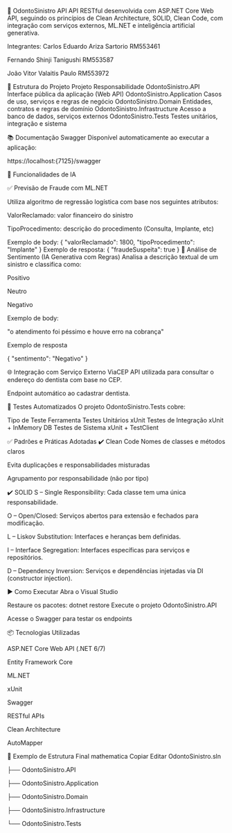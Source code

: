 🦷 OdontoSinistro API
API RESTful desenvolvida com ASP.NET Core Web API, seguindo os princípios de Clean Architecture, SOLID, Clean Code, com integração com serviços externos, ML.NET e inteligência artificial generativa.

Integrantes:
Carlos Eduardo Ariza Sartorio RM553461

Fernando Shinji Tanigushi RM553587

João Vitor Valaitis Paulo RM553972

🔧 Estrutura do Projeto
Projeto	Responsabilidade
OdontoSinistro.API	Interface pública da aplicação (Web API)
OdontoSinistro.Application	Casos de uso, serviços e regras de negócio
OdontoSinistro.Domain	Entidades, contratos e regras de domínio
OdontoSinistro.Infrastructure	Acesso a banco de dados, serviços externos
OdontoSinistro.Tests	Testes unitários, integração e sistema

📚 Documentação Swagger
Disponível automaticamente ao executar a aplicação:

https://localhost:{7125}/swagger

🧠 Funcionalidades de IA

✅ Previsão de Fraude com ML.NET

Utiliza algoritmo de regressão logística com base nos seguintes atributos:

ValorReclamado: valor financeiro do sinistro

TipoProcedimento: descrição do procedimento (Consulta, Implante, etc)

Exemplo de body:
{
  "valorReclamado": 1800,
  "tipoProcedimento": "Implante"
}
Exemplo de resposta:
{
  "fraudeSuspeita": true
}
💬 Análise de Sentimento (IA Generativa com Regras)
Analisa a descrição textual de um sinistro e classifica como:

Positivo

Neutro

Negativo

Exemplo de body:

"o atendimento foi péssimo e houve erro na cobrança"

Exemplo de resposta

{
  "sentimento": "Negativo"
}

🌐 Integração com Serviço Externo
ViaCEP API utilizada para consultar o endereço do dentista com base no CEP.

Endpoint automático ao cadastrar dentista.

🧪 Testes Automatizados
O projeto OdontoSinistro.Tests cobre:

Tipo de Teste	Ferramenta
Testes Unitários	xUnit
Testes de Integração	xUnit + InMemory DB
Testes de Sistema	xUnit + TestClient

✅ Padrões e Práticas Adotadas
✔️ Clean Code
Nomes de classes e métodos claros

Evita duplicações e responsabilidades misturadas

Agrupamento por responsabilidade (não por tipo)

✔️ SOLID
S – Single Responsibility: Cada classe tem uma única responsabilidade.

O – Open/Closed: Serviços abertos para extensão e fechados para modificação.

L – Liskov Substitution: Interfaces e heranças bem definidas.

I – Interface Segregation: Interfaces específicas para serviços e repositórios.

D – Dependency Inversion: Serviços e dependências injetadas via DI (constructor injection).

▶️ Como Executar
Abra o Visual Studio

Restaure os pacotes:
dotnet restore
Execute o projeto OdontoSinistro.API

Acesse o Swagger para testar os endpoints

📦 Tecnologias Utilizadas

ASP.NET Core Web API (.NET 6/7)

Entity Framework Core

ML.NET

xUnit

Swagger

RESTful APIs

Clean Architecture

AutoMapper

📁 Exemplo de Estrutura Final
mathematica
Copiar
Editar
OdontoSinistro.sln

├── OdontoSinistro.API

├── OdontoSinistro.Application

├── OdontoSinistro.Domain

├── OdontoSinistro.Infrastructure

└── OdontoSinistro.Tests
